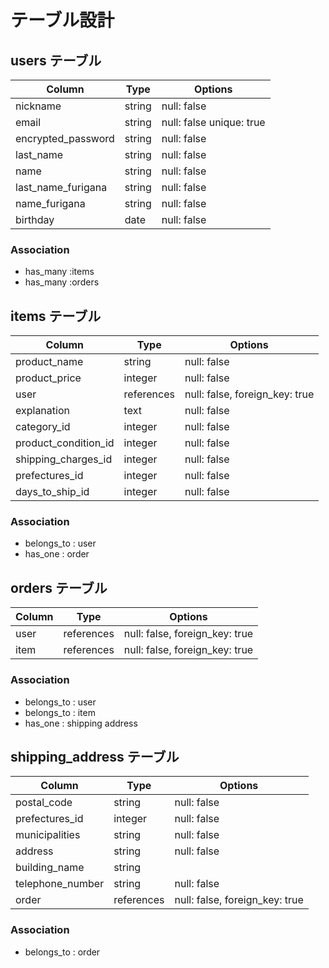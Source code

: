 # テーブル設計

## users テーブル

| Column             | Type   | Options     |
| ------------------ | ------ | ----------- |
| nickname           | string | null: false |
| email              | string | null: false unique: true |
| encrypted_password | string | null: false |
| last_name          | string | null: false |
| name               | string | null: false |
| last_name_furigana | string | null: false |
| name_furigana      | string | null: false |
| birthday           | date   | null: false |


### Association

- has_many :items
- has_many :orders



## items テーブル
 
| Column                  | Type       | Options                        |
| ------------------------| ---------- | ------------------------------ |
| product_name            | string     | null: false                    |
| product_price           | integer    | null: false                    |
| user                    | references | null: false, foreign_key: true |
| explanation             | text       | null: false                    |
| category_id             | integer    | null: false                    |
| product_condition_id    | integer    | null: false                    |
| shipping_charges_id     | integer    | null: false                    |
| prefectures_id          | integer    | null: false                    |
| days_to_ship_id         | integer    | null: false                    |

### Association

- belongs_to : user
- has_one : order



## orders テーブル

| Column                        | Type       | Options                        |
| ------------------------------| ---------- | -------------------------------|
| user                          | references | null: false, foreign_key: true |
| item                          | references | null: false, foreign_key: true |


### Association

- belongs_to : user
- belongs_to : item
- has_one : shipping address 


##  shipping_address テーブル

| Column                        | Type    | Options      |
| ------------------------------| --------| -------------|
| postal_code                   | string  | null: false  |
| prefectures_id                | integer | null: false  |
| municipalities                | string  | null: false  |
| address                       | string  | null: false  |
| building_name                 | string  |              |
| telephone_number              | string  | null: false  |
| order                         | references | null: false, foreign_key: true |


### Association

- belongs_to : order